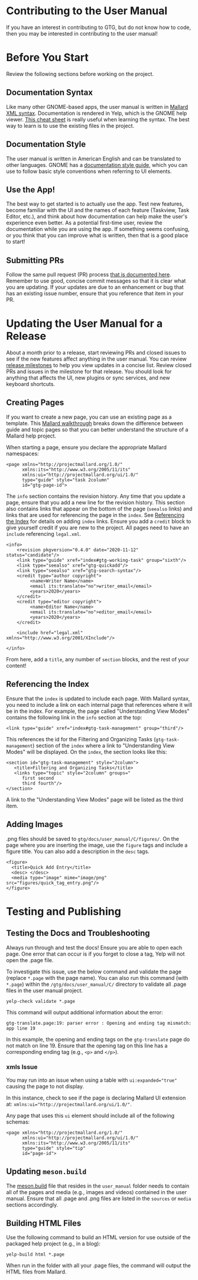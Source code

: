 # Contributing to the User Manual
If you have an interest in contributing to GTG, but do not know how to code, then you may be interested in contributing to the user manual!

# Before You Start
Review the following sections before working on the project.
## Documentation Syntax
Like many other GNOME-based apps, the user manual is written in [Mallard XML syntax](http://projectmallard.org/). Documentation is rendered in Yelp, which is the GNOME help viewer. [This cheat sheet](https://blogs.gnome.org/shaunm/files/2012/01/mallardcheatsheet.png) is really useful when learning the syntax. The best way to learn is to use the existing files in the project.

## Documentation Style
The user manual is written in American English and can be translated to other languages. GNOME has a [documentation style guide](https://developer.gnome.org/gdp-style-guide/2.32/), which you can use to follow basic style conventions when referring to UI elements.

## Use the App!
The best way to get started is to actually use the app. Test new features, become familiar with the UI and the names of each feature (Taskview, Task Editor, etc.), and think about how documentation can help make the user's experience even better. As a potential first-time user, review the documentation while you are using the app. If something seems confusing, or you think that you can improve what is written, then that is a good place to start!

## Submitting PRs
Follow the same pull request (PR) process [that is documented here](https://github.com/getting-things-gnome/gtg/blob/main/docs/contributors/git%20workflow%20tips.md). Remember to use good, concise commit messages so that it is clear what you are updating. If your updates are due to an enhancement or bug that has an existing issue number, ensure that you reference that item in your PR.

# Updating the User Manual for a Release
About a month prior to a release, start reviewing PRs and closed issues to see if the new features affect anything in the user manual. You can review [release milestones](https://github.com/getting-things-gnome/gtg/milestones) to help you view updates in a concise list. Review closed PRs and issues in the milestone for that release. You should look for anything that affects the UI, new plugins or sync services, and new keyboard shortcuts.

## Creating Pages
If you want to create a new page, you can use an existing page as a template. This [Mallard walkthrough](http://projectmallard.org/about/learn/tenminutes.html) breaks down the difference between guide and topic pages so that you can better understand the structure of a Mallard help project. 

When starting a page, ensure you declare the appropriate Mallard namespaces:

```
<page xmlns="http://projectmallard.org/1.0/"
      xmlns:its="http://www.w3.org/2005/11/its"
      xmlns:ui="http://projectmallard.org/ui/1.0/"
      type="guide" style="task 2column"
      id="gtg-page-id">
```

The `info` section contains the revision history. Any time that you update a page, ensure that you add a new line for the revision history. This section also contains links that appear on the bottom of the page (`seealso` links) and links that are used for referencing the page in the `index`. See [Referencing the Index](#indexlinks) for details on adding `index` links. Ensure you add a `credit` block to give yourself credit if you are new to the project. All pages need to have an `include` referencing `legal.xml`.
```      
<info>
    <revision pkgversion="0.4.0" date="2020-11-12" status="candidate"/>
    <link type="guide" xref="index#gtg-working-task" group="sixth"/>
    <link type="seealso" xref="gtg-quickadd"/>
    <link type="seealso" xref="gtg-search-syntax"/>
    <credit type="author copyright">
         <name>Writer Name</name>
         <email its:translate="no">writer_email</email>
         <years>2020</years>
    </credit>
    <credit type="editor copyright">
         <name>Editor Name</name>
         <email its:translate="no">editor_email</email>
         <years>2020</years>
    </credit>

    <include href="legal.xml" xmlns="http://www.w3.org/2001/XInclude"/>

</info>
```
From here, add a `title`, any number of `section` blocks, and the rest of your content! 

<a name="indexlinks"></a> 
## Referencing the Index
Ensure that the `index` is updated to include each page. With Mallard syntax, you need to include a link on each internal page that references where it will be in the index. For example, the page called "Understanding View Modes" contains the following link in the `info` section at the top:

```
<link type="guide" xref="index#gtg-task-management" group="third"/>
```
 
This references the id for the Filtering and Organizing Tasks (`gtg-task-management`) section of the `index` where a link to "Understanding View Modes" will be displayed. On the `index`, the section looks like this:
 
 ```
 <section id="gtg-task-management" style="2column">
    <title>Filtering and Organizing Tasks</title>
    <links type="topic" style="2column" groups="
       first second
       third fourth"/>
 </section>
 ```
A link to the "Understanding View Modes" page will be listed as the third item.

## Adding Images
.png files should be saved to `gtg/docs/user_manual/C/figures/`. On the page where you are inserting the image, use the `figure` tags and include a figure title. You can also add a description in the `desc` tags. 

```
<figure>
  <title>Quick Add Entry</title>
  <desc> </desc>
  <media type="image" mime="image/png" src="figures/quick_tag_entry.png"/>
</figure>
```

# Testing and Publishing 
## Testing the Docs and Troubleshooting
Always run through and test the docs! Ensure you are able to open each page. One error that can occur is if you forget to close a tag, Yelp will not open the .page file.

To investigate this issue, use the below command and validate the page (replace `*.page` with the page name). You can also run this command (with `*.page`) within the `/gtg/docs/user_manual/C/` directory to validate all .page files in the user manual project. 

```
yelp-check validate *.page
```

This command will output additional information about the error:

```
gtg-translate.page:19: parser error : Opening and ending tag mismatch: app line 19
```

In this example, the opening and ending tags on the `gtg-translate` page do not match on line 19. Ensure that the opening tag on this line has a corresponding ending tag (e.g., `<p>` and `</p>`).

### xmls Issue
You may run into an issue when using a table with `ui:expanded="true"` causing the page to not display. 

In this instance, check to see if the page is declaring Mallard UI extension at: `xmlns:ui="http://projectmallard.org/ui/1.0/"`. 

Any page that uses this `ui` element should include all of the following schemas:
```
<page xmlns="http://projectmallard.org/1.0/"
      xmlns:ui="http://projectmallard.org/ui/1.0/"
      xmlns:its="http://www.w3.org/2005/11/its"
      type="guide" style="tip"
      id="page-id">
```

## Updating `meson.build`
The [meson.build](https://github.com/getting-things-gnome/gtg/blob/main/docs/user_manual/meson.build) file that resides in the `user_manual` folder needs to contain all of the pages and media (e.g., images and videos) contained in the user manual. Ensure that all .page and .png files are listed in the `sources` or `media` sections accordingly. 
## Building HTML Files
Use the following command to build an HTML version for use outside of the packaged help project (e.g., in a blog):
```
yelp-build html *.page
```
When run in the folder with all your .page files, the command will output the HTML files from Mallard.
